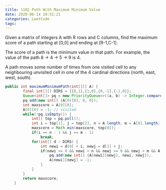 ```yaml
---
title: 1102 Path With Maximum Minimum Value
date: 2020-06-14 20:51:21
categories: LeetCode
tags:
---
```


Given a matrix of integers A with R rows and C columns, find the maximum score of a path starting at [0,0] and ending at [R-1,C-1].

The score of a path is the minimum value in that path.  For example, the value of the path 8 →  4 →  5 →  9 is 4.

A path moves some number of times from one visited cell to any neighbouring unvisited cell in one of the 4 cardinal directions (north, east, west, south).


```java
public int maximumMinimumPath(int[][] A) {
        final int[][] DIRS = {{0,1},{1,0},{0,-1},{-1,0}};
        Queue<int[]> pq = new PriorityQueue<>((a, b) -> Integer.compare(b[0], a[0]));
        pq.add(new int[] {A[0][0], 0, 0});
        int maxscore = A[0][0];
        A[0][0] = -1; // visited
        while(!pq.isEmpty()) {
            int[] top = pq.poll();
            int i = top[1], j = top[2], n = A.length, m = A[0].length;
            maxscore = Math.min(maxscore, top[0]);
            if(i == n - 1 && j == m - 1)
                break;
            for(int[] d : DIRS) {
                int newi = d[0] + i, newj = d[1] + j;
                if(newi >= 0 && newi < n && newj >= 0 && newj < m && A[newi][newj]>=0){
                    pq.add(new int[] {A[newi][newj], newi, newj});
                    A[newi][newj] = -1;
                }
            }
        }
        return maxscore;
    }
```
